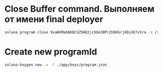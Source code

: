 
# Close Buffer command. Выполняем от имени final deployer

```bash
solana program close 9xaWXMa68KQCXZ9AQ2jc6De3BPrZU6KGrj8DjdX7v5ra -k /root/.config/solana/payer.json
```

# Create new programId

```bash
solana-keygen new -o -f ./app/keys/program.json
```